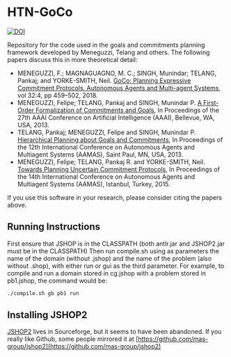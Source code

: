 # HTN-GoCo

[![DOI](https://zenodo.org/badge/48817866.svg)](https://zenodo.org/badge/latestdoi/48817866)

Repository for the code used in the goals and commitments planning framework developed by Meneguzzi, Telang and others. 
The following papers discuss this in more theoretical detail:

- MENEGUZZI, F.; MAGNAGUAGNO, M. C.; SINGH, Munindar; TELANG, Pankaj; and YORKE-SMITH, Neil. [GoCo: Planning Expressive Commitment Protocols. Autonomous Agents and Multi-agent Systems](https://doi.org/10.1007/s10458-018-9385-0), vol 32:4, pp 459–502, 2018. 
- MENEGUZZI, Felipe; TELANG, Pankaj and SINGH, Munindar P. [A First-Order Formalization of Commitments and Goals](http://www.aaai.org/ocs/index.php/AAAI/AAAI13/paper/view/6371/7241), In Proceedings of the 27th AAAI Conference on Artificial Intelligence (AAAI), Bellevue, WA, USA, 2013. 
- TELANG, Pankaj; MENEGUZZI, Felipe and SINGH, Munindar P. [Hierarchical Planning about Goals and Commitments](http://www.csc.ncsu.edu/faculty/mpsingh/papers/mas/AAMAS-13-HTN.pdf), In Proceedings of the 12th International Conference on Autonomous Agents and Multiagent Systems (AAMAS), Saint Paul, MN, USA, 2013. 
- MENEGUZZI, Felipe; TELANG, Pankaj R. and YORKE-SMITH, Neil. [Towards Planning Uncertain Commitment Protocols](http://www.aamas2015.com/en/AAMAS_2015_USB/aamas/p1681.pdf), In Proceedings of the 14th International Conference on Autonomous Agents and Multiagent Systems (AAMAS), Istanbul, Turkey, 2015. 

If you use this software in your research, please consider citing the papers above.

## Running Instructions
First ensure that JSHOP is in the CLASSPATH (both antlr.jar and JSHOP2.jar must be in the CLASSPATH)
Then run compile.sh using as parameters the name of the domain (without .jshop) and the name of the problem (also without .shop), with either run or gui as the third parameter.
For example, to compile and run a domain stored in cg.jshop with a problem stored in pb1.jshop, the command would be:

```bash
./compile.sh gb pb1 run
```

## Installing JSHOP2
[JSHOP2](https://sourceforge.net/projects/shop/files/JSHOP2/) lives in Sourceforge, but it seems to have been abandoned. If you really like Github, some people mirrored it at [https://github.com/mas-group/jshop2](https://github.com/mas-group/jshop2)
